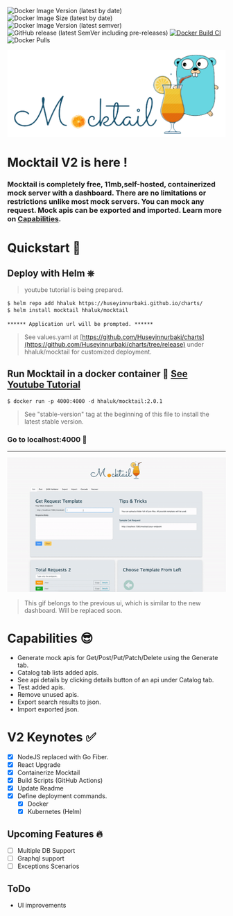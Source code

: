 ![Docker Image Version (latest by date)](https://img.shields.io/docker/v/hhaluk/mocktail?color=blue&logo=docker)
![Docker Image Size (latest by date)](https://img.shields.io/docker/image-size/hhaluk/mocktail?color=B4D4A55&logo=docker)
![Docker Image Version (latest semver)](https://img.shields.io/docker/v/hhaluk/mocktail?label=stable-version&logo=docker&sort=semver&style=flat-square)
![GitHub release (latest SemVer including pre-releases)](https://img.shields.io/github/v/release/Huseyinnurbaki/mocktail?include_prereleases&logo=github)
[![Docker Build CI](https://github.com/Huseyinnurbaki/mocktail/actions/workflows/dockerize.yml/badge.svg?branch=master)](https://github.com/Huseyinnurbaki/mocktail/actions/workflows/dockerize.yml)
![Docker Pulls](https://img.shields.io/docker/pulls/hhaluk/mocktail?color=gray&logo=docker)

![alt text](./howto/mt.png "mt")

# Mocktail V2 is here !


### Mocktail is completely free, 11mb,self-hosted, containerized mock server with a dashboard. There are no limitations or restrictions unlike most mock servers. You can mock any request. Mock apis can be exported and imported. Learn more on  [Capabilities](#capabilities). 

# Quickstart 🚀

## Deploy with Helm ⎈  
> youtube tutorial is being prepared.

```console
$ helm repo add hhaluk https://huseyinnurbaki.github.io/charts/
$ helm install mocktail hhaluk/mocktail

****** Application url will be prompted. ******
```
> See values.yaml at [https://github.com/Huseyinnurbaki/charts](https://github.com/Huseyinnurbaki/charts/tree/release) under hhaluk/mocktail for customized deployment. 

## Run Mocktail in a docker container 🐳 [See Youtube Tutorial](https://youtu.be/1y34yML7ET4)
```console
$ docker run -p 4000:4000 -d hhaluk/mocktail:2.0.1
```
> See "stable-version" tag at the beginning of this file to install the latest stable version.
### Go to **localhost:4000** 🏃

---
<p align="center">
  <img src="./howto/mocktail.gif" alt="mocktail_gif" />
</p>

> This gif belongs to the previous ui, which is similar to the new dashboard. Will be replaced soon.


# Capabilities 😎

- Generate mock apis for Get/Post/Put/Patch/Delete using the Generate tab.
- Catalog tab lists added apis.
- See api details by clicking details button of an api under Catalog tab.
- Test added apis.
- Remove unused apis.
- Export search results to json.
- Import exported json.



# V2 Keynotes ✅

- [x] NodeJS replaced with Go Fiber.
- [x] React Upgrade
- [x] Containerize Mocktail
- [x] Build Scripts (GitHub Actions)
- [x] Update Readme
- [x] Define deployment commands.
   - [x] Docker
   - [x] Kubernetes (Helm)

## Upcoming Features 🔥

- [ ] Multiple DB Support
- [ ] Graphql support
- [ ] Exceptions Scenarios

## ToDo
- UI improvements
